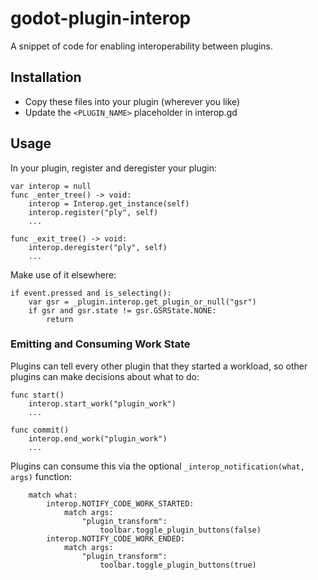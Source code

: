 # godot-plugin-interop
A snippet of code for enabling interoperability between plugins.

## Installation
- Copy these files into your plugin (wherever you like)
- Update the `<PLUGIN_NAME>` placeholder in interop.gd

## Usage
In your plugin, register and deregister your plugin:

```
var interop = null
func _enter_tree() -> void:
    interop = Interop.get_instance(self)
    interop.register("ply", self)
    ...

func _exit_tree() -> void:
    interop.deregister("ply", self)
    ...
```

Make use of it elsewhere:
```
if event.pressed and is_selecting():
    var gsr = _plugin.interop.get_plugin_or_null("gsr")
    if gsr and gsr.state != gsr.GSRState.NONE:
        return
```

### Emitting and Consuming Work State

Plugins can tell every other plugin that they started a workload, so other plugins can make decisions about what to do:
```
func start()
	interop.start_work("plugin_work")
    ...

func commit()
    interop.end_work("plugin_work")
    ...
```

Plugins can consume this via the optional `_interop_notification(what, args)` function:
```
    match what:
        interop.NOTIFY_CODE_WORK_STARTED:
            match args:
                "plugin_transform":
                    toolbar.toggle_plugin_buttons(false)
        interop.NOTIFY_CODE_WORK_ENDED:
            match args:
                "plugin_transform":
                    toolbar.toggle_plugin_buttons(true)
```